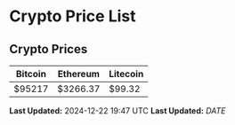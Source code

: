 # Crypto Price List

## Crypto Prices
| Bitcoin | Ethereum | Litecoin |
| ------- | -------- | -------- |
| $95217 | $3266.37 | $99.32 |
**Last Updated:** 2024-12-22 19:47 UTC
**Last Updated:** $DATE$
